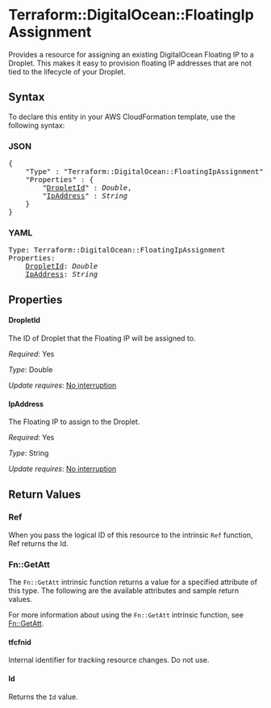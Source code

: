 # Terraform::DigitalOcean::FloatingIpAssignment

Provides a resource for assigning an existing DigitalOcean Floating IP to a Droplet. This
makes it easy to provision floating IP addresses that are not tied to the lifecycle of your
Droplet.

## Syntax

To declare this entity in your AWS CloudFormation template, use the following syntax:

### JSON

<pre>
{
    "Type" : "Terraform::DigitalOcean::FloatingIpAssignment",
    "Properties" : {
        "<a href="#dropletid" title="DropletId">DropletId</a>" : <i>Double</i>,
        "<a href="#ipaddress" title="IpAddress">IpAddress</a>" : <i>String</i>
    }
}
</pre>

### YAML

<pre>
Type: Terraform::DigitalOcean::FloatingIpAssignment
Properties:
    <a href="#dropletid" title="DropletId">DropletId</a>: <i>Double</i>
    <a href="#ipaddress" title="IpAddress">IpAddress</a>: <i>String</i>
</pre>

## Properties

#### DropletId

The ID of Droplet that the Floating IP will be assigned to.

_Required_: Yes

_Type_: Double

_Update requires_: [No interruption](https://docs.aws.amazon.com/AWSCloudFormation/latest/UserGuide/using-cfn-updating-stacks-update-behaviors.html#update-no-interrupt)

#### IpAddress

The Floating IP to assign to the Droplet.

_Required_: Yes

_Type_: String

_Update requires_: [No interruption](https://docs.aws.amazon.com/AWSCloudFormation/latest/UserGuide/using-cfn-updating-stacks-update-behaviors.html#update-no-interrupt)

## Return Values

### Ref

When you pass the logical ID of this resource to the intrinsic `Ref` function, Ref returns the Id.

### Fn::GetAtt

The `Fn::GetAtt` intrinsic function returns a value for a specified attribute of this type. The following are the available attributes and sample return values.

For more information about using the `Fn::GetAtt` intrinsic function, see [Fn::GetAtt](https://docs.aws.amazon.com/AWSCloudFormation/latest/UserGuide/intrinsic-function-reference-getatt.html).

#### tfcfnid

Internal identifier for tracking resource changes. Do not use.

#### Id

Returns the <code>Id</code> value.

